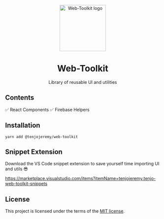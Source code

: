 <p align="center">
  <a href="https://tenjo-web-toolkit.web.app/" rel="noopener" target="_blank"><img width="150" src="https://firebasestorage.googleapis.com/v0/b/tenjo-web-toolkit.appspot.com/o/logo.svg?alt=media&token=c113e410-8f17-4f4d-871f-0427b779e7e9" alt="Web-Toolkit logo"></a></p>
</p>

<h1 align="center">Web-Toolkit</h1>

<div align="center">

Library of reusable UI and utilities

<!-- [![CircleCI](https://circleci.com/gh/tenjojeremy/Web-Toolkit/tree/master.svg?style=svg)](https://circleci.com/gh/tenjojeremy/Web-Toolkit/tree/master) -->

</div>

## Contents

:white_check_mark: React Components
:white_check_mark: Firebase Helpers

## Installation

```
yarn add @tenjojeremy/web-toolkit
```

## Snippet Extension

Download the VS Code snippet extension to save yourself time importing UI and utils 😎

https://marketplace.visualstudio.com/items?itemName=tenjojeremy.tenjo-web-toolkit-snippets

## License

This project is licensed under the terms of the
[MIT license](/LICENSE).
